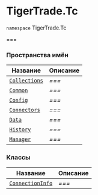
# TigerTrade.Tc

`namespace` TigerTrade.Tc

===


### Пространства имён
| Название | Описание |
| --- | --- |
| [`Collections`](./TigerTrade.Tc/Collections.md) | *===* |
| [`Common`](./TigerTrade.Tc/Common.md) | *===* |
| [`Config`](./TigerTrade.Tc/Config.md) | *===* |
| [`Connectors`](./TigerTrade.Tc/Connectors.md) | *===* |
| [`Data`](./TigerTrade.Tc/Data.md) | *===* |
| [`History`](./TigerTrade.Tc/History.md) | *===* |
| [`Manager`](./TigerTrade.Tc/Manager.md) | *===* |

### Классы
| Название | Описание |
| --- | --- |
| [`ConnectionInfo`](./TigerTrade.Tc/ConnectionInfo.cs.md) | *===* |
